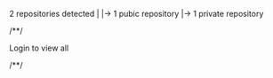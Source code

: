 2 repositories detected 
| 
|-> 1 pubic repository
|-> 1 private repository

/**/

Login to view all

/**/
